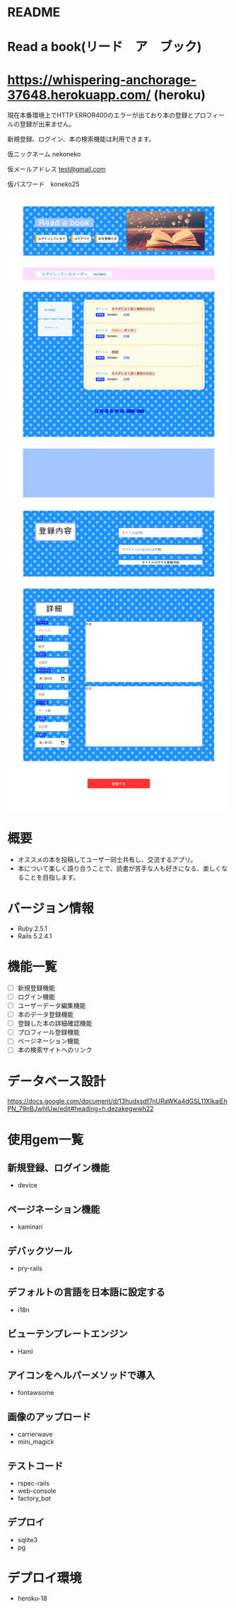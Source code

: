 # README

# Read a book(リード　ア　ブック)
# https://whispering-anchorage-37648.herokuapp.com/ (heroku)
現在本番環境上でHTTP ERROR400のエラーが出ており本の登録とプロフィールの登録が出来ません。

新規登録、ログイン、本の検索機能は利用できます。

仮ニックネーム nekoneko

仮メールアドレス test@gmail.com

仮パスワード　koneko25

![画像名](screencapture-localhost-3000-2021-03-07-00_28_31.png)
![画像名](screencapture-localhost-3000-books-new-2021-03-07-00_41_53.png)

# 概要
* オススメの本を投稿してユーザー同士共有し、交流するアプリ。
* 本について楽しく語り合うことで、読書が苦手な人も好きになる、楽しくなることを目指します。
# バージョン情報
* Ruby 2.5.1
* Rails 5.2.4.1
# 機能一覧

- [ ] 新規登録機能
- [ ] ログイン機能
- [ ] ユーザーデータ編集機能
- [ ] 本のデータ登録機能
- [ ] 登録した本の詳細確認機能
- [ ] プロフィール登録機能
- [ ] ページネーション機能
- [ ] 本の検索サイトへのリンク

# データベース設計
https://docs.google.com/document/d/13hudxsdf7nURaWKa4dGSL11XlkaiEhPN_79nBJwhIUw/edit#heading=h.dezakegwwh22

# 使用gem一覧
## 新規登録、ログイン機能
* device
## ページネーション機能
* kaminari
## デバックツール
* pry-rails
## デフォルトの言語を日本語に設定する
* i18n
## ビューテンプレートエンジン
*  Haml
## アイコンをヘルパーメソッドで導入
* fontawsome
## 画像のアップロード
* carrierwave
* mini_magick
## テストコード
* rspec-rails
* web-console
* factory_bot
## デプロイ
* sqlite3
* pg
# デプロイ環境
* heroku-18
